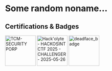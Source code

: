 # Some random noname...

## Certifications & Badges

<img width="100" height="100" alt="TCM-SECURITY PORP" src="https://github.com/user-attachments/assets/2ee8d38c-8600-4117-8b67-4617eddbab86" />
<img width="100" height="100" alt="Hack'olyte - HACKOSINT CTF 2025 - CHALLENGER - 2025-05-26" src="https://github.com/user-attachments/assets/2ee0afda-6105-4a25-81f4-7d0c516f5949" />
<img width="100" height="100" alt="deadface_badge" src="https://github.com/user-attachments/assets/f97bbb08-71f8-44f2-9279-d1956c7af29e" />
